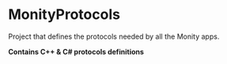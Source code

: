 # MonityProtocols

Project that defines the protocols needed by all the Monity apps.

**Contains C++ & C# protocols definitions**
